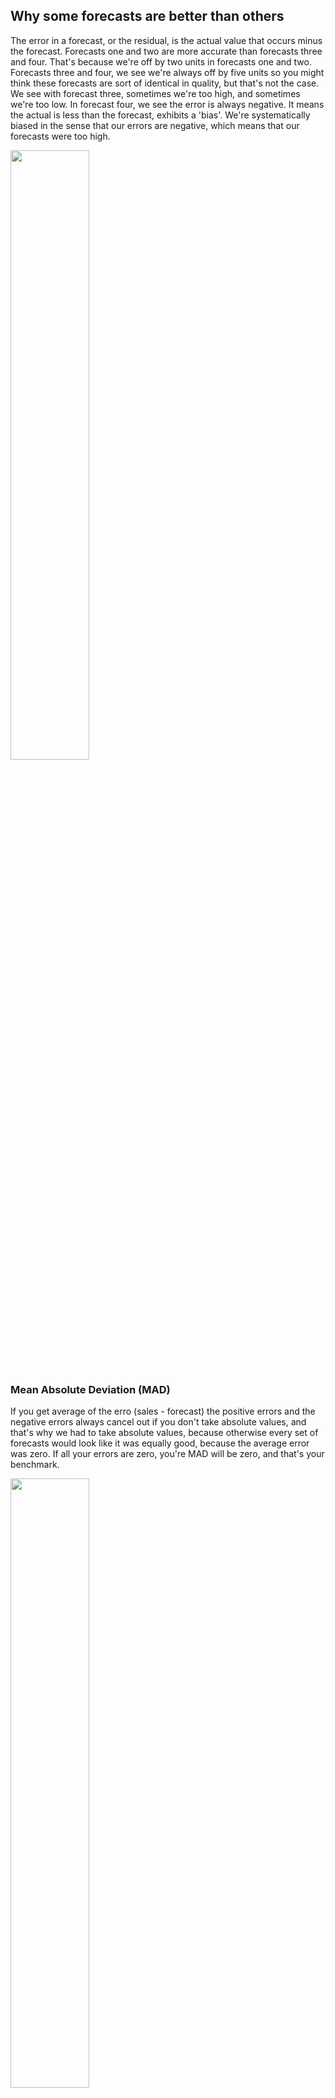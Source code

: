 ## Why some forecasts are better than others
The error in a forecast, or the residual, is the actual value that occurs minus the forecast.
Forecasts one and two are more accurate than forecasts three and four. That's because we're off by two units in forecasts one and two. 
Forecasts three and four, we see we're always off by five units so you might think these forecasts are sort of identical in quality, but that's not the case. We see with forecast three, sometimes we're too high, and sometimes we're too low. 
In forecast four, we see the error is always negative. It means the actual is less than the forecast, exhibits a 'bias'. We're systematically biased in the sense that our errors are negative, which means that our forecasts were too high. 

<img src="https://github.com/IgorTraspadini/Demand_Planning/assets/126266157/eef051ba-0305-438a-9988-57a8f302751c" width=50%>

### Mean Absolute Deviation (MAD)
If you get average of the erro (sales - forecast) the positive errors and the negative errors always cancel out if you don't take absolute values, and that's why we had to take absolute values, because otherwise every set of forecasts would look like it was equally good, because the average error was zero. If all your errors are zero, you're MAD will be zero, and that's your benchmark.

<img src="https://github.com/IgorTraspadini/Demand_Planning/assets/126266157/91c79b69-94c2-490f-8d7b-87bbbac13ca8" width=50%>

### Mean Absolute Percentage Error (MAPE)
Percentage error is the actual value of the series minus the forecasted value, divided by the actual value, and then the MAPE is the average of the absolute percentage errors. 
Now the question is, which of these series are doing a better job of forecasting? The forecast from series one or the forecast from series two in terms of accuracy. 
Well this is trickier than you might think. So let's look at the forecast MAD for each series. The MEAN absolute deviation for series one is three units. We're off by an average of three units. The MEAN absolute deviation for the forecast for series two is ten. So we're off by an average of ten units. So based on MAD, it looks like series two had worse forecast. Or series one had better forecast. But that's probably not really the way things are. Let's look at the percentage error, which is what most people in the business world use to measure their forecasts. So if you look at series one, we're off around ten percent per month. If you look at series two we're off about three percent per month. So we're much better off from percentage error standpoint in forecasting series two. Because you have to look at the size of your error, relative to what your forecasting. And you can see from series two we're up by only three percent, which is much better than ten percent. Even though the absolute average error is higher, the percentage error is lower.

<img src="https://github.com/IgorTraspadini/Demand_Planning/assets/126266157/88cf2297-0dad-4ba5-8ead-ebaad416e60e" width=50%>

### Sum of Squared Errors (SSE)
The definition is very simple, you simply compute the error for each observation which is actual minus predicted or forecasted, and then you square those errors and add them up. The purpose of squaring the errors is basically negative errors count the same as positive errors and don't cancel out. 
For all three of these measures of forecast accuracy, the MAD, the MAPE, and the SSE, lower is better, higher is worse.

<img src="https://github.com/IgorTraspadini/Demand_Planning/assets/126266157/a902aacd-1bb3-424d-bb84-488fc7ba271a" width=50%>

### Forecast Bias
When you think of the word bais, you probably think of the word prejudice. But essentially, bias in the forecasting world means your forecasts are either systematically too high, or systematically too low. So how do we determine if forecasts are biased? Bais is, are you sort of off too far in one direction or the other? Basically you compute, for every observation, the actual value divided by the forecast minus one. And if you average those numbers and they're close to zero, that would mean that your forecasts are not biased upward or downward. 
In forecast two they're all negative. What does that mean? The actual sales was less than the forecast in every case. Some of the time, actual sales should be higher than the forecast, and some of the time actual sales should be lower than a forecast. You can see we have more serious bias in forecast two than we have in forecast one.

<img src="https://github.com/IgorTraspadini/Demand_Planning/assets/126266157/94898153-55f0-4965-a1fd-aeaa9ade55d9" width=50%>
